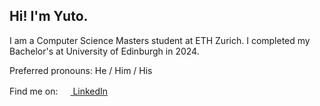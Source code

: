 ## Hi! I'm Yuto.

I am a Computer Science Masters student at ETH Zurich. I completed my Bachelor's at University of Edinburgh in 2024.

Preferred pronouns: He / Him / His

Find me on: <a href="https://www.linkedin.com/in/yuto-takano/"><img src="https://www.linkedin.com/favicon.ico" style="width:1rem" /> LinkedIn</a>
